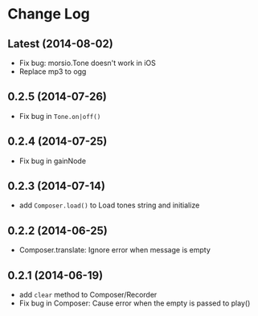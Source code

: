 
# Change Log

## Latest (2014-08-02)

- Fix bug: morsio.Tone doesn't work in iOS
- Replace mp3 to ogg

## 0.2.5 (2014-07-26)

- Fix bug in `Tone.on|off()`

## 0.2.4 (2014-07-25)

- Fix bug in gainNode

## 0.2.3 (2014-07-14)

- add `Composer.load()` to Load tones string and initialize

## 0.2.2 (2014-06-25)

- Composer.translate: Ignore error when message is empty 

## 0.2.1 (2014-06-19)

- add `clear` method to Composer/Recorder
- Fix bug in Composer: Cause error when the empty is passed to play()
